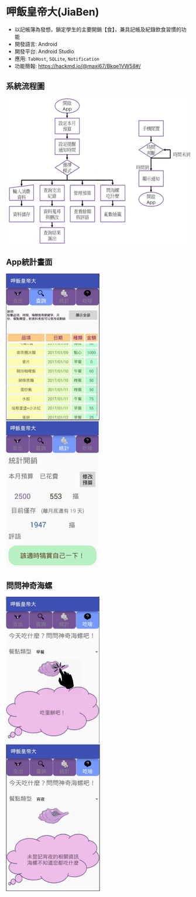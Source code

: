 # 呷飯皇帝大(JiaBen)

- 以記帳簿為發想，鎖定學生的主要開銷【食】，兼具記帳及紀錄飲食習慣的功能
- 開發語言: Android
- 開發平台: Android Studio
- 應用: `TabHost`, `SQLite`, `Notification`
- 功能簡報: https://hackmd.io/@maxi67/Bkqe1VW58#/

系統流程圖
---
<img src="pic/Flow.png" height="400"/>

App統計畫面
---
<img src="pic/Jia_Data.png" height="400"/> <img src="pic/Jia_Cnt.png" height="400"/> 

問問神奇海螺
---
<img src="pic/Jia_Guess1.png" height="400"/> <img src="pic/Jia_Guess2.png" height="400"/> 
